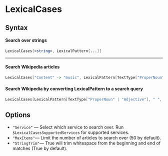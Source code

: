 # LexicalCases

## Syntax

#### Search over strings
```Mathematica
LexicalCases[<string>, LexicalPattern[...]]
```

---
#### Search Wikipedia articles
```Mathematica
LexicalCases["Content" -> "music", LexicalPattern[TextType["ProperNoun" | "Adjective"], " ", "music"], MaxItems -> 1000]
```

#### Search Wikipedia by converting LexicalPattern to a search query
```Mathematica
LexicalCases[LexicalPattern[TextType["ProperNoun" | "Adjective"], " ", "music"]]
```

## Options

* `"Service"` — Select which service to search over. Run `$LexicalCasesSupportedServices` for supported services.
* `"MaxItems"`— Limit the number of articles to search over (50 by default).
* `"StringTrim"`— True will trim whitespace from the beginning and end of matches (True by default).
